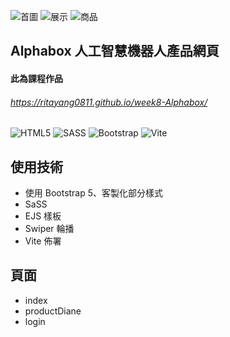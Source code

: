 ![首圖](https://storage.googleapis.com/vue-course-api.appspot.com/greensheep/1710787803420.png?GoogleAccessId=firebase-adminsdk-zzty7%40vue-course-api.iam.gserviceaccount.com&Expires=1742169600&Signature=PIuzKSEfIw%2B5jv491tUV0HeurXoFVnNrj%2BCZTX2BplpoKuCDOAOspYJGNGlTpmQf7wYUFvQfL3lIghsm86jqfq8NOHRUwkITJ%2BSPO8tW3U9jjVa4TIHwclUVDotXkYFVcUJz8LRZlrAZeruD5EiLiEEMDkjoo9bKJLrQ4FkJOQvNZzurvocrhp0MKVyuG4yLi%2FjuMEE1uqtepBG4o9avoF3nFgrOiOHNSClCAIaBf3jbBkw1GDmrADXlyzDzXKrh%2F69M9ai46rcII6BVwYZ6YHV3b7v%2F6rMR7NWpxIW2l%2BmO1qSRHSgk8IZwSqWb2Txmj21yTsg2Q60FI1bUXjU4uw%3D%3D)
![展示](https://storage.googleapis.com/vue-course-api.appspot.com/greensheep/1710788589055.png?GoogleAccessId=firebase-adminsdk-zzty7%40vue-course-api.iam.gserviceaccount.com&Expires=1742169600&Signature=EHZLMJRbQ1fNRKsIWBVCbsmDEmgLfCDDqdGb1ShkFtF3ObpigXJXfCZ0pPVyxzjhbF3jcZpo9AW7xkHBn6GDJT%2FV4HlQk36DGuaehI1Ec4m1UzohNiJmLH3PGK3GUHVdzLqZbuB6YnIhFSJNcyL7v%2FxCPtmEBGcFpFxshtBm020cMq%2BLd4A26xiDKJRXLQFElGCZo%2F2PH8w5ub3RBrhwVJ1nIuRlfgqw0FobjUkl7wXC0z8Ej3ujaoeN1JOY6idD1bjXRRKWadYr8rcaJp2DJszFvcG9ON9PF7TGKwBxNDmCOfPJGF8Y2dMHHZuVzYZxVaJYijW8qmN2Wf9uWStBRQ%3D%3D)
![商品](https://imgur.com/SafCHOv.gif)
## Alphabox 人工智慧機器人產品網頁
#### 此為課程作品
###### https://ritayang0811.github.io/week8-Alphabox/
![HTML5](https://img.shields.io/badge/html5-%23E34F26.svg?style=for-the-badge&logo=html5&logoColor=white)
![SASS](https://img.shields.io/badge/SASS-hotpink.svg?style=for-the-badge&logo=SASS&logoColor=white)
![Bootstrap](https://img.shields.io/badge/bootstrap-%238511FA.svg?style=for-the-badge&logo=bootstrap&logoColor=white)
![Vite](https://img.shields.io/badge/vite-%23646CFF.svg?style=for-the-badge&logo=vite&logoColor=white)

## 使用技術
- 使用 Bootstrap 5、客製化部分樣式
- SaSS
- EJS 樣板
- Swiper 輪播
- Vite 佈署
  
## 頁面
- index
- productDiane
- login

